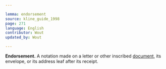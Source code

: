 ```yaml
---

lemma: endorsement
source: kline_guide_1998
page: 271
language: English
contributor: Wout
updated_by: Wout

---
```


**Endorsement.** A notation made on a letter or other inscribed [document](document.html), its envelope, or its address leaf after its receipt.
